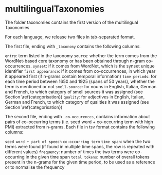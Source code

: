 # multilingualTaxonomies


The folder taxonomies contains the first version of the multilingual Taxonomies. 

For each language, we release two files in tab-separated format. 

The first file, ending with `_taxonomy` contains the following columns:

`entry`: term listed in the taxonomy
`source`: whether the term comes from the WordNet-based core taxonomy or has been obtained through n-gram co-occurrences.
`synset`: if it comes from WordNet, which is the synset unique identifier
`first appearance`: if it comes from co-occurrences, in which year it appeared first (if n-grams contain temporal information)
`time periods`: for each time period between 1650 and 1925 (spans of 50 years), whether the term is mentioned or not
`smell-source`: for nouns in English, Italian, German and French, to which category of smell sources it was assigned (see Section \ref{categorisation})
`quality`: for adjectives in English, Italian, German and French, to which category of qualities it was assigned (see Section \ref{categorisation}) 


The second file, ending with `_co-occurences`, contains information about pairs of co-occurring terms (i.e. seed word + co-occurring term with high PMI) extracted from n-grams. Each file in tsv format contains the following columns:


`seed word + part of speech`
`co-occurring term`
`time span`: when the two terms were found (if found in multiple time spans, the row is repeated with different values)
`frequency`: number of times the two terms were co-occurring in the given time span
`total tokens`: number of overall tokens present in the n-grams for the given time period, to be used as a reference or to normalise the frequency
